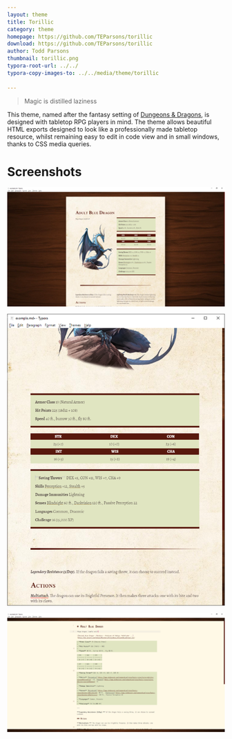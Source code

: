 ```yaml
---
layout: theme
title: Torillic
category: theme
homepage: https://github.com/TEParsons/torillic
download: https://github.com/TEParsons/torillic
author: Todd Parsons
thumbnail: torillic.png
typora-root-url: ../../
typora-copy-images-to: ../../media/theme/torillic

---
```


> Magic is distilled laziness

This theme, named after the fantasy setting of [Dungeons & Dragons](https://www.dndbeyond.com/), is designed with tabletop RPG players in mind. The theme allows beautiful HTML exports designed to look like a professionally made tabletop resource, whilst remaining easy to edit in code view and in small windows, thanks to CSS media queries.

# Screenshots

[![full-width](/media/theme/torillic/full.png)](/media/theme/torillic/full.png)

[![thin](/media/theme/torillic/thin.png)](/media/theme/torillic/thin.png)

[![code](/media/theme/torillic/code.png)](/media/theme/torillic/code.png)